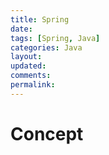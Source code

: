 ```yaml
---
title: Spring
date: 
tags: [Spring, Java]
categories: Java
layout: 
updated: 
comments: 
permalink: 
---
```




<!--more-->

# Concept

